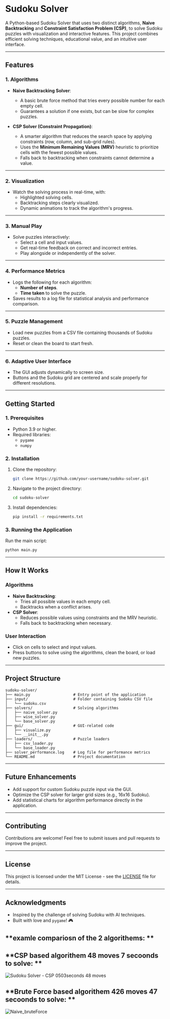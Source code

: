 
# Sudoku Solver

A Python-based Sudoku Solver that uses two distinct algorithms, **Naive Backtracking** and **Constraint Satisfaction Problem (CSP)**, to solve Sudoku puzzles with visualization and interactive features. This project combines efficient solving techniques, educational value, and an intuitive user interface.

---

## **Features**

### **1. Algorithms**
- **Naive Backtracking Solver**:
  - A basic brute force method that tries every possible number for each empty cell.
  - Guarantees a solution if one exists, but can be slow for complex puzzles.

- **CSP Solver (Constraint Propagation)**:
  - A smarter algorithm that reduces the search space by applying constraints (row, column, and sub-grid rules).
  - Uses the **Minimum Remaining Values (MRV)** heuristic to prioritize cells with the fewest possible values.
  - Falls back to backtracking when constraints cannot determine a value.

---

### **2. Visualization**
- Watch the solving process in real-time, with:
  - Highlighted solving cells.
  - Backtracking steps clearly visualized.
  - Dynamic animations to track the algorithm's progress.

---

### **3. Manual Play**
- Solve puzzles interactively:
  - Select a cell and input values.
  - Get real-time feedback on correct and incorrect entries.
  - Play alongside or independently of the solver.

---

### **4. Performance Metrics**
- Logs the following for each algorithm:
  - **Number of steps**.
  - **Time taken** to solve the puzzle.
- Saves results to a log file for statistical analysis and performance comparison.

---

### **5. Puzzle Management**
- Load new puzzles from a CSV file containing thousands of Sudoku puzzles.
- Reset or clean the board to start fresh.

---

### **6. Adaptive User Interface**
- The GUI adjusts dynamically to screen size.
- Buttons and the Sudoku grid are centered and scale properly for different resolutions.

---

## **Getting Started**

### **1. Prerequisites**
- Python 3.9 or higher.
- Required libraries:
  - `pygame`
  - `numpy`

### **2. Installation**
1. Clone the repository:
   ```bash
   git clone https://github.com/your-username/sudoku-solver.git
   ```
2. Navigate to the project directory:
   ```bash
   cd sudoku-solver
   ```
3. Install dependencies:
   ```bash
   pip install -r requirements.txt
   ```

### **3. Running the Application**
Run the main script:
```bash
python main.py
```

---

## **How It Works**

### **Algorithms**
- **Naive Backtracking**:
  - Tries all possible values in each empty cell.
  - Backtracks when a conflict arises.
- **CSP Solver**:
  - Reduces possible values using constraints and the MRV heuristic.
  - Falls back to backtracking when necessary.

### **User Interaction**
- Click on cells to select and input values.
- Press buttons to solve using the algorithms, clean the board, or load new puzzles.

---

## **Project Structure**
```
sudoku-solver/
├── main.py                   # Entry point of the application
├── input/                    # Folder containing Sudoku CSV file
│   └── sudoku.csv
├── solvers/                  # Solving algorithms
│   ├── naive_solver.py
│   ├── wise_solver.py
│   └── base_solver.py
├── gui/                      # GUI-related code
│   ├── visualize.py
│   └── __init__.py
├── loaders/                  # Puzzle loaders
│   ├── csv_loader.py
│   └── base_loader.py
├── solver_performance.log    # Log file for performance metrics
└── README.md                 # Project documentation
```

---

## **Future Enhancements**
- Add support for custom Sudoku puzzle input via the GUI.
- Optimize the CSP solver for larger grid sizes (e.g., 16x16 Sudoku).
- Add statistical charts for algorithm performance directly in the application.

---

## **Contributing**
Contributions are welcome! Feel free to submit issues and pull requests to improve the project.

---

## **License**
This project is licensed under the MIT License - see the [LICENSE](LICENSE) file for details.

---

## **Acknowledgments**
- Inspired by the challenge of solving Sudoku with AI techniques.
- Built with love and `pygame`! 🎮

## **examle compariosn of the 2 algorithems: **
## **CSP based algorithem 48 moves 7 secoonds to solve: **
![Sudoku Solver - CSP 0503seconds 48 moves](https://github.com/user-attachments/assets/c579add9-dd86-468f-89bf-1744df573e3e)

## **Brute Force based algorithem 426 moves 47 secoonds to solve: **
![Naive_bruteForce](https://github.com/user-attachments/assets/f52b1c73-f1bf-4ff1-9b52-6daa035e1883)
